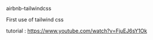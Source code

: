 airbnb-tailwindcss

First use of tailwind css

tutorial : https://www.youtube.com/watch?v=FjuEJ6sY1Ok
